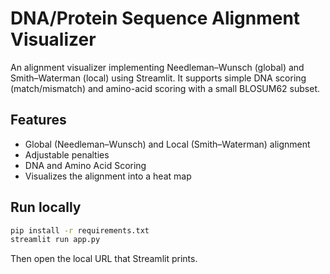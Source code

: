 # DNA/Protein Sequence Alignment Visualizer
An alignment visualizer implementing Needleman–Wunsch (global) and Smith–Waterman (local) using Streamlit.
It supports simple DNA scoring (match/mismatch) and amino-acid scoring with a small BLOSUM62 subset.

## Features
- Global (Needleman–Wunsch) and Local (Smith–Waterman) alignment
- Adjustable penalties
- DNA and Amino Acid Scoring
- Visualizes the alignment into a heat map

## Run locally
```bash
pip install -r requirements.txt
streamlit run app.py
```
Then open the local URL that Streamlit prints.